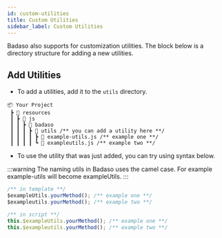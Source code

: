 ```yaml
---
id: custom-utilities
title: Custom Utilities
sidebar_label: Custom Utilities
---
```


Badaso also supports for customization utilities. The block below is a directory structure for adding a new utilities.

## Add Utilities

- To add a utilities, add it to the `utils` directory.

```
📦 Your Project
 ┣ 📂 resources
 ┃ ┣ 📂 js
 ┃ ┃ ┣ 📂 badaso
 ┃ ┃ ┃ ┣ 📂 utils /** you can add a utility here **/
 ┃ ┃ ┃ ┃ ┣ 📜 example-utils.js /** example one **/
 ┃ ┃ ┃ ┃ ┗ 📜 exampleutils.js /** example two **/
```

- To use the utility that was just added, you can try using syntax below.

:::warning
The naming utils in Badaso uses the camel case. For example example-utils will become exampleUtils.
:::

<!--DOCUSAURUS_CODE_TABS-->
<!--Vue-->
```js
/** in template **/
$exampleUtils.yourMethod(); /** example one **/
$exampleutils.yourMethod(); /** example two **/

/** in script **/
this.$exampleUtils.yourMethod(); /** example one **/
this.$exampleutils.yourMethod(); /** example two **/
```
<!--END_DOCUSAURUS_CODE_TABS-->
